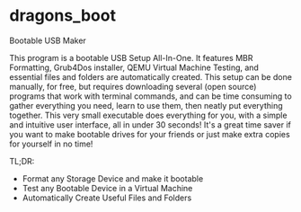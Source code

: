 # dragons_boot
Bootable USB Maker

This program is a bootable USB Setup All-In-One. It features MBR Formatting, Grub4Dos installer, QEMU Virtual Machine Testing, and essential files and folders are automatically created. This setup can be done manually, for free, but requires downloading several (open source) programs that work with terminal commands, and can be time consuming to gather everything you need, learn to use them, then neatly put everything together. This very small executable does everything for you, with a simple and intuitive user interface, all in under 30 seconds! It's a great time saver if you want to make bootable drives for your friends or just make extra copies for yourself in no time!

TL;DR:
- Format any Storage Device and make it bootable
- Test any Bootable Device in a Virtual Machine
- Automatically Create Useful Files and Folders
